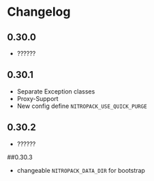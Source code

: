 # Changelog



## 0.30.0
* ??????

## 0.30.1
* Separate Exception classes
* Proxy-Support
* New config define `NITROPACK_USE_QUICK_PURGE`

## 0.30.2
* ??????

##0.30.3
* changeable `NITROPACK_DATA_DIR` for bootstrap